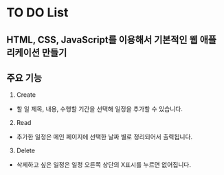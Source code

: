 # TO DO List

HTML, CSS, JavaScript를 이용해서 기본적인 웹 애플리케이션 만들기
------------
## 주요 기능

1. Create
  + 할 일 제목, 내용, 수행할 기간을 선택해 일정을 추가할 수 있습니다.
2. Read
  + 추가한 일정은 메인 페이지에 선택한 날짜 별로 정리되어서 출력됩니다.
3. Delete
  + 삭제하고 싶은 일정은 일정 오른쪽 상단의 X표시를 누르면 없어집니다.
